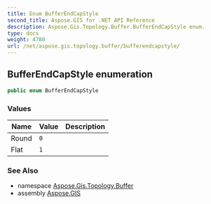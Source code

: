 ```yaml
---
title: Enum BufferEndCapStyle
second_title: Aspose.GIS for .NET API Reference
description: Aspose.Gis.Topology.Buffer.BufferEndCapStyle enum. 
type: docs
weight: 4780
url: /net/aspose.gis.topology.buffer/bufferendcapstyle/
---
```

## BufferEndCapStyle enumeration

```csharp
public enum BufferEndCapStyle
```

### Values

| Name | Value | Description |
| --- | --- | --- |
| Round | `0` |  |
| Flat | `1` |  |

### See Also

* namespace [Aspose.Gis.Topology.Buffer](../../aspose.gis.topology.buffer/)
* assembly [Aspose.GIS](../../)


